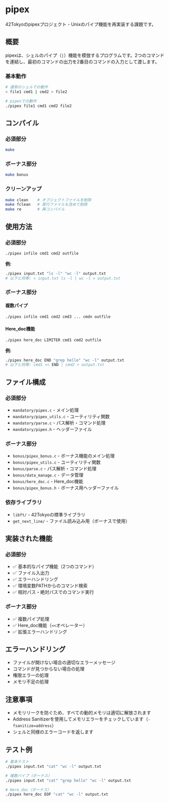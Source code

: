 # pipex

42Tokyoのpipexプロジェクト - Unixのパイプ機能を再実装する課題です。

## 概要

pipexは、シェルのパイプ（`|`）機能を模倣するプログラムです。2つのコマンドを連結し、最初のコマンドの出力を2番目のコマンドの入力として渡します。

### 基本動作
```bash
# 通常のシェルでの動作
< file1 cmd1 | cmd2 > file2

# pipexでの動作
./pipex file1 cmd1 cmd2 file2
```

## コンパイル

### 必須部分
```bash
make
```

### ボーナス部分
```bash
make bonus
```

### クリーンアップ
```bash
make clean    # オブジェクトファイルを削除
make fclean   # 実行ファイルも含めて削除
make re       # 再コンパイル
```

## 使用方法

### 必須部分
```bash
./pipex infile cmd1 cmd2 outfile
```

**例:**
```bash
./pipex input.txt "ls -l" "wc -l" output.txt
# 以下と同等: < input.txt ls -l | wc -l > output.txt
```

### ボーナス部分

#### 複数パイプ
```bash
./pipex infile cmd1 cmd2 cmd3 ... cmdn outfile
```

#### Here_doc機能
```bash
./pipex here_doc LIMITER cmd1 cmd2 outfile
```

**例:**
```bash
./pipex here_doc END "grep hello" "wc -l" output.txt
# 以下と同等: cmd1 << END | cmd2 > output.txt
```

## ファイル構成

### 必須部分
- `mandatory/pipex.c` - メイン処理
- `mandatory/pipex_utils.c` - ユーティリティ関数
- `mandatory/parse.c` - パス解析・コマンド処理
- `mandatory/pipex.h` - ヘッダーファイル

### ボーナス部分
- `bonus/pipex_bonus.c` - ボーナス機能のメイン処理
- `bonus/pipex_utils.c` - ユーティリティ関数
- `bonus/parse.c` - パス解析・コマンド処理
- `bonus/data_manage.c` - データ管理
- `bonus/here_doc.c` - Here_doc機能
- `bonus/pipex_bonus.h` - ボーナス用ヘッダーファイル

### 依存ライブラリ
- `libft/` - 42Tokyoの標準ライブラリ
- `get_next_line/` - ファイル読み込み用（ボーナスで使用）

## 実装された機能

### 必須部分
- ✅ 基本的なパイプ機能（2つのコマンド）
- ✅ ファイル入出力
- ✅ エラーハンドリング
- ✅ 環境変数PATHからのコマンド検索
- ✅ 相対パス・絶対パスでのコマンド実行

### ボーナス部分
- ✅ 複数パイプ処理
- ✅ Here_doc機能（`<<`オペレーター）
- ✅ 拡張エラーハンドリング

## エラーハンドリング

- ファイルが開けない場合の適切なエラーメッセージ
- コマンドが見つからない場合の処理
- 権限エラーの処理
- メモリ不足の処理

## 注意事項

- メモリリークを防ぐため、すべての動的メモリは適切に解放されます
- Address Sanitizerを使用してメモリエラーをチェックしています（`-fsanitize=address`）
- シェルと同様のエラーコードを返します

## テスト例

```bash
# 基本テスト
./pipex input.txt "cat" "wc -l" output.txt

# 複数パイプ（ボーナス）
./pipex input.txt "cat" "grep hello" "wc -l" output.txt

# Here_doc（ボーナス）
./pipex here_doc EOF "cat" "wc -l" output.txt
```
